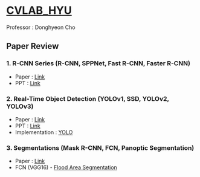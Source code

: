 # [CVLAB_HYU](https://sites.google.com/view/hyu-cv)
Professor : Donghyeon Cho

## Paper Review

### 1. R-CNN Series (R-CNN, SPPNet, Fast R-CNN, Faster R-CNN)
- Paper : [Link](https://github.com/hjpark83/CVLab/tree/main/Paper%20Presentation/R-CNN%20Series/Paper)
- PPT : [Link](https://github.com/hjpark83/CVLab/tree/main/Paper%20Presentation/R-CNN%20Series/Presentation)

### 2. Real-Time Object Detection (YOLOv1, SSD, YOLOv2, YOLOv3)
- Paper : [Link](https://github.com/hjpark83/CVLab/tree/main/Paper%20Presentation/Real-Time%20Object%20Detection/Paper)
- PPT : [Link](https://github.com/hjpark83/CVLab/tree/main/Paper%20Presentation/Real-Time%20Object%20Detection/Presentation)
- Implementation : [YOLO](https://github.com/hjpark83/CVLab/tree/main/Paper%20Review/Real-Time%20Object%20Detection/Implementation)

### 3. Segmentations (Mask R-CNN, FCN, Panoptic Segmentation)
- Paper : [Link](https://github.com/hjpark83/CVLab/tree/main/Paper%20Presentation/Segmentations/Paper)
- FCN (VGG16) - [Flood Area Segmentation](https://github.com/hjpark83/CVLab/tree/main/Paper%20Presentation/Segmentations/FCN)
